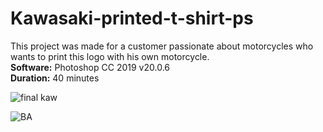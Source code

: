 
# Kawasaki-printed-t-shirt-ps

This project was made for a customer passionate about motorcycles who wants to print this logo with his own motorcycle.<br />
**Software:** Photoshop CC 2019 v20.0.6 <br />
**Duration:** 40 minutes

![final kaw](https://github.com/Nordica27/Kawasaki-printed-t-shirt-ps/assets/146860764/439f0640-9121-4b4f-9b9b-f453dd70aa2e)<br />


![BA](https://github.com/Nordica27/Kawasaki-printed-t-shirt-ps/assets/146860764/93028200-c94b-49ab-a8b3-c7eda24ccedd)
